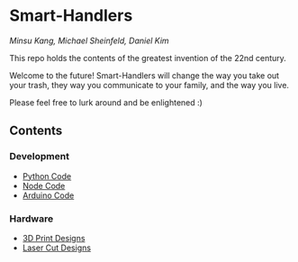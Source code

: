 # Smart-Handlers
*Minsu Kang, Michael Sheinfeld, Daniel Kim*

This repo holds the contents of the greatest invention of the 22nd century.

Welcome to the future! Smart-Handlers will change the way you take out your trash, they way you communicate to your family, and the way you live.

Please feel free to lurk around and be enlightened :)

## Contents

### Development 
- [Python Code](dev/python)
- [Node Code](dev/node-todo)
- [Arduino Code](dev/arduino)

### Hardware
- [3D Print Designs](designs)
- [Laser Cut Designs](designs)
